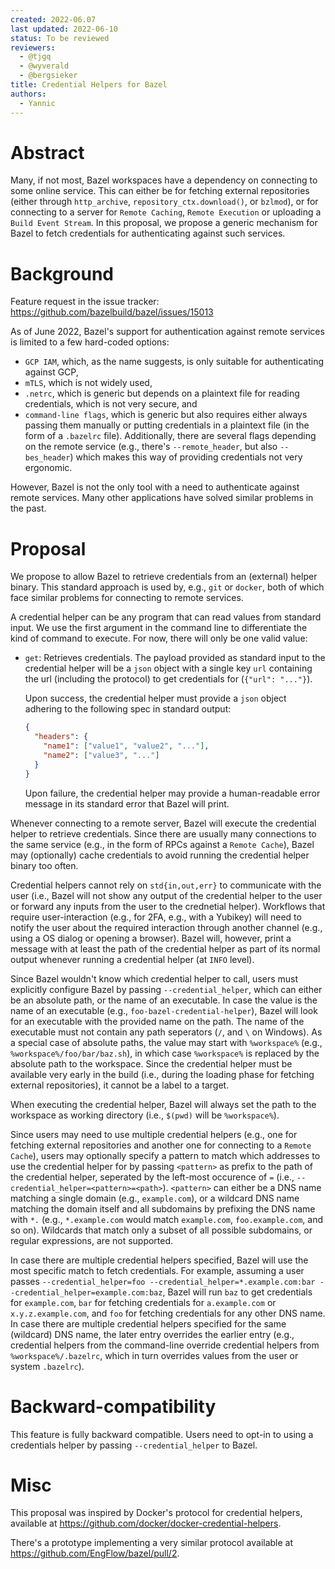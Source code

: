 ```yaml
---
created: 2022-06.07
last updated: 2022-06-10
status: To be reviewed
reviewers:
  - @tjgq
  - @wyverald
  - @bergsieker
title: Credential Helpers for Bazel
authors:
  - Yannic
---
```



# Abstract

Many, if not most, Bazel workspaces have a dependency on connecting to some
online service. This can either be for fetching external repositories (either
through `http_archive`, `repository_ctx.download()`, or `bzlmod`), or for
connecting to a server for `Remote Caching`, `Remote Execution` or uploading
a `Build Event Stream`. In this proposal, we propose a generic mechanism for
Bazel to fetch credentials for authenticating against such services.


# Background

Feature request in the issue tracker:
    https://github.com/bazelbuild/bazel/issues/15013

As of June 2022, Bazel's support for authentication against remote services is
limited to a few hard-coded options:
- `GCP IAM`, which, as the name suggests, is only suitable for authenticating
  against GCP,
- `mTLS`, which is not widely used,
- `.netrc`, which is generic but depends on a plaintext file for reading
  credentials, which is not very secure, and
- `command-line flags`, which is generic but also requires either always passing
  them manually or putting credentials in a plaintext file (in the form of a
  `.bazelrc` file). Additionally, there are several flags depending on the
  remote service (e.g., there's `--remote_header`, but also `--bes_header`)
  which makes this way of providing credentials not very ergonomic.

However, Bazel is not the only tool with a need to authenticate against remote
services. Many other applications have solved similar problems in the past.


# Proposal

We propose to allow Bazel to retrieve credentials from an (external) helper
binary. This standard approach is used by, e.g., `git` or `docker`, both of
which face similar problems for connecting to remote services.

A credential helper can be any program that can read values from standard input.
We use the first argument in the command line to differentiate the kind of
command to execute. For now, there will only be one valid value:
- `get`: Retrieves credentials. The payload provided as standard input to the
  credential helper will be a `json` object with a single key `url` containing
  the url (including the protocol) to get credentials for (`{"url": "..."}`).

  Upon success, the credential helper must provide a `json` object adhering to
  the following spec in standard output:

  ```json
  {
    "headers": {
      "name1": ["value1", "value2", "..."],
      "name2": ["value3", "..."]
    }
  }
  ```

  Upon failure, the credential helper may provide a human-readable error
  message in its standard error that Bazel will print.

Whenever connecting to a remote server, Bazel will execute the credential helper
to retrieve credentials. Since there are usually many connections to the same
service (e.g., in the form of RPCs against a `Remote Cache`), Bazel may
(optionally) cache credentials to avoid running the credential helper binary too
often.

Credential helpers cannot rely on `std{in,out,err}` to communicate with the
user (i.e., Bazel will not show any output of the credential helper to the user
or forward any inputs from the user to the crednetial helper). Workflows that
require user-interaction (e.g., for 2FA, e.g., with a Yubikey) will need to
notify the user about the required interaction through another channel (e.g.,
using a OS dialog or opening a browser). Bazel will, however, print a message
with at least the path of the credential helper as part of its normal output
whenever running a credential helper (at `INFO` level).

Since Bazel wouldn't know which credential helper to call, users must
explicitly configure Bazel by passing `--credential_helper`, which can either
be an absolute path, or the name of an executable. In case the value is the name
of an executable (e.g., `foo-bazel-credential-helper`), Bazel will look for an
executable with the provided name on the path. The name of the executable must
not contain any path seperators (`/`, and `\` on Windows). As a special case of
absolute paths, the value may start with `%workspace%` (e.g.,
`%workspace%/foo/bar/baz.sh`), in which case `%workspace%` is replaced by the
absolute path to the workspace. Since the credential helper must be available
very early in the build (i.e., during the loading phase for fetching external
repositories), it cannot be a label to a target.

When executing the credential helper, Bazel will always set the path to the
workspace as working directory (i.e., `$(pwd)` will be `%workspace%`).

Since users may need to use multiple credential helpers (e.g., one for fetching
external repositories and another one for connecting to a `Remote Cache`), users
may optionally specify a pattern to match which addresses to use the credential
helper for by passing `<pattern>` as prefix to the path of the credential
helper, seperated by the left-most occurence of `=` (i.e.,
`--credential_helper=<pattern>=<path>`). `<pattern>` can either be a DNS name
matching a single domain (e.g., `example.com`), or a wildcard DNS name matching
the domain itself and all subdomains by prefixing the DNS name with `*.` (e.g.,
`*.example.com` would match `example.com`, `foo.example.com`, and so on).
Wildcards that match only a subset of all possible subdomains, or regular
expressions, are not supported.

In case there are multiple credential helpers specified, Bazel
will use the most specific match to fetch credentials. For example, assuming a
user passes
`--credential_helper=foo --credential_helper=*.example.com:bar --credential_helper=example.com:baz`,
Bazel will run `baz` to get credentials for `example.com`, `bar` for fetching
credentials for `a.example.com` or `x.y.z.example.com`, and `foo` for fetching
credentials for any other DNS name. In case there are multiple credential
helpers specified for the same (wildcard) DNS name, the later entry overrides
the earlier entry (e.g., credential helpers from the command-line override
credential helpers from `%workspace%/.bazelrc`, which in turn overrides values
from the user or system `.bazelrc`).


# Backward-compatibility

This feature is fully backward compatible. Users need to opt-in to using a
credentials helper by passing `--credential_helper` to Bazel.


# Misc

This proposal was inspired by Docker's protocol for credential helpers,
available at https://github.com/docker/docker-credential-helpers.

There's a prototype implementing a very similar protocol available at
https://github.com/EngFlow/bazel/pull/2.
